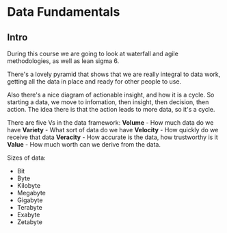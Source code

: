 # Data Fundamentals
## Intro
During this course we are going to look at waterfall and agile methodologies, as well as lean sigma 6.

There's a lovely pyramid that shows that we are really integral to data work, getting all the data in place and ready for other people to use.

Also there's a nice diagram of actionable insight, and how it is a cycle. So starting a data, we move to infomation, then insight, then decision, then action. 
The idea there is that the action leads to more data, so it's a cycle.

There are five Vs in the data framework:
**Volume** - How much data do we have
**Variety** - What sort of data do we have
**Velocity** - How quickly do we receive that data
**Veracity** - How accurate is the data, how trustworthy is it
**Value** - How much worth can we derive from the data. 

Sizes of data:
+ Bit
+ Byte
+ Kilobyte
+ Megabyte
+ Gigabyte
+ Terabyte
+ Exabyte
+ Zetabyte
